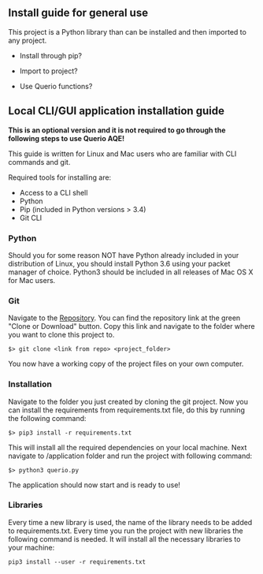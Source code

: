 ## Install guide for general use

This project is a Python library than can be installed and then imported to any project.

- Install through pip?

- Import to project?

- Use Querio functions?

## Local CLI/GUI application installation guide

**This is an optional version and it is not required to go through the following steps to use Querio AQE!**

This guide is written for Linux and Mac users who are familiar with CLI commands and git.

Required tools for installing are:
+ Access to a CLI shell
+ Python
+ Pip (included in Python versions > 3.4)
+ Git CLI

### Python

Should you for some reason NOT have Python already included in your distribution of Linux, you should install Python 3.6 using your packet manager of choice. Python3 should be included in all releases of Mac OS X for Mac users.

### Git

Navigate to the [Repository](https://github.com/Quer-io/Quer.io). You can find the repository link at the green "Clone or Download" button. Copy this link and navigate to the folder where you want to clone this project to.

```
$> git clone <link from repo> <project_folder>
```

You now have a working copy of the project files on your own computer.

### Installation

Navigate to the folder you just created by cloning the git project.
Now you can install the requirements from requirements.txt file, do this by running the following command:

```
$> pip3 install -r requirements.txt
```

This will install all the required dependencies on your local machine. Next navigate to /application folder and run the project with following command:

```
$> python3 querio.py
```

The application should now start and is ready to use!

### Libraries
Every time a new library is used, the name of the library needs to be added to requirements.txt. Every time you run the project with new libraries the following command is needed. It will install all the necessary libraries to your machine:

`pip3 install --user -r requirements.txt`
